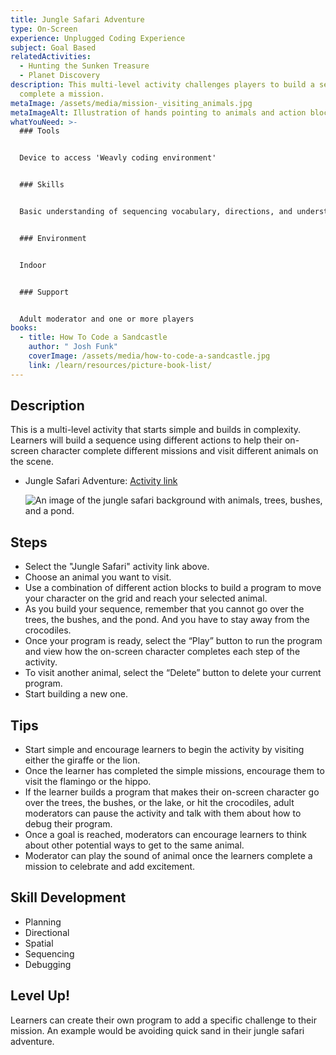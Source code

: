 ```yaml
---
title: Jungle Safari Adventure
type: On-Screen
experience: Unplugged Coding Experience
subject: Goal Based
relatedActivities:
  - Hunting the Sunken Treasure
  - Planet Discovery
description: This multi-level activity challenges players to build a sequence to
  complete a mission.
metaImage: /assets/media/mission-_visiting_animals.jpg
metaImageAlt: Illustration of hands pointing to animals and action blocks on branch
whatYouNeed: >-
  ### Tools


  Device to access 'Weavly coding environment'


  ### Skills


  Basic understanding of sequencing vocabulary, directions, and understanding of the selected coding environment


  ### Environment


  Indoor 


  ### Support


  Adult moderator and one or more players
books:
  - title: How To Code a Sandcastle
    author: " Josh Funk"
    coverImage: /assets/media/how-to-code-a-sandcastle.jpg
    link: /learn/resources/picture-book-list/
---
```

## Description

This is a multi-level activity that starts simple and builds in complexity. Learners will build a sequence using different actions to help their on-screen character complete different missions and visit different animals on the scene.

* Jungle Safari Adventure: [Activity link](https://create.weavly.org/?v=0.9&t=mixed&w=Jungle&p=&c=abb&a=123456ABDabd)

  ![An image of the jungle safari background with animals, trees, bushes, and a pond.](/assets/media/jungle-safari.svg "Mission: Visiting Animals")

## Steps

* Select the "Jungle Safari" activity link above.
* Choose an animal you want to visit.
* Use a combination of different action blocks to build a program to move your character on the grid and reach your selected animal.
* As you build your sequence, remember that you cannot go over the trees, the bushes, and the pond. And you have to stay away from the crocodiles. 
* Once your program is ready, select the “Play” button to run the program and view how the on-screen character completes each step of the activity.
* To visit another animal, select the “Delete” button to delete your current program.
* Start building a new one.

## Tips

* Start simple and encourage learners to begin the activity by visiting either the giraffe or the lion.
* Once the learner has completed the simple missions, encourage them to visit the flamingo or the hippo. 
* If the learner builds a program that makes their on-screen character go over the trees, the bushes, or the lake, or hit the crocodiles, adult moderators can pause the activity and talk with them about how to debug their program. 
* Once a goal is reached, moderators can encourage learners to think about other potential ways to get to the same animal.
* Moderator can play the sound of animal once the learners complete a mission to celebrate and add excitement.

## Skill Development

* Planning
* Directional
* Spatial
* Sequencing
* Debugging

## Level Up!

Learners can create their own program to add a specific challenge to their mission. An example would be avoiding quick sand in their jungle safari adventure.